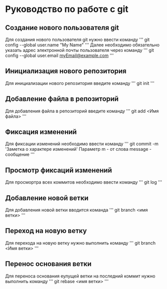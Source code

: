 # Руководство по работе с git

## Создание нового пользователя git
Для создания нового пользователя git нужно ввести команду
'''  git config --global user.name "My Name"
'''
Далее необходимо обязательно указать адрес электронной почты пользователя через команду
'''  git config --global user.email myEmail@example.com
'''   
## Инициализация нового репозитория
Для инициализации нового репозитория введите команду
'''
  git init
'''
## Добавление файла в репозиторий
Для добавления файла в репозиторий введите команду
'''
   git add <Имя файла>
'''
## Фиксация изменений 
Для фиксации изменений необходимо ввести команду
'''
    git commit -m 'Заметка о характере изменений' Параметр m - от слова message - сообщение
'''    
## Просмотр фиксаций изменений
Для просмортра всех коммитов необходимо ввести команду
'''
  git log
'''  

## Добавление новой ветки
Для добавления новой ветки вводится команда
'''
  git branch <имя ветки>
'''  
## Переход на новую ветку
Для перехода на новую ветку нужно выполнить команду
'''
  git branch <Имя ветки>
'''
## Перенос основания ветки
Для переноса основания еулущей ветки на последний коммит нужно выполнить команду
'''
  git rebase <имя ветки>
'''  